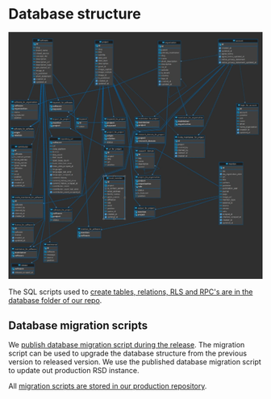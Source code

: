 # Database structure

![database diagram](img/database-scheme.webp)

The SQL scripts used to [create tables, relations, RLS and RPC's are in the database folder of our repo](https://github.com/research-software-directory/RSD-as-a-service/tree/main/database).

## Database migration scripts

We [publish database migration script during the release](https://github.com/research-software-directory/RSD-as-a-service/releases). The migration script can be used to upgrade the database structure from the previous version to released version. We use the published database migration script to update out production RSD instance.

All [migration scripts are stored in our production repository](https://github.com/research-software-directory/RSD-production/tree/main/database-migration).
